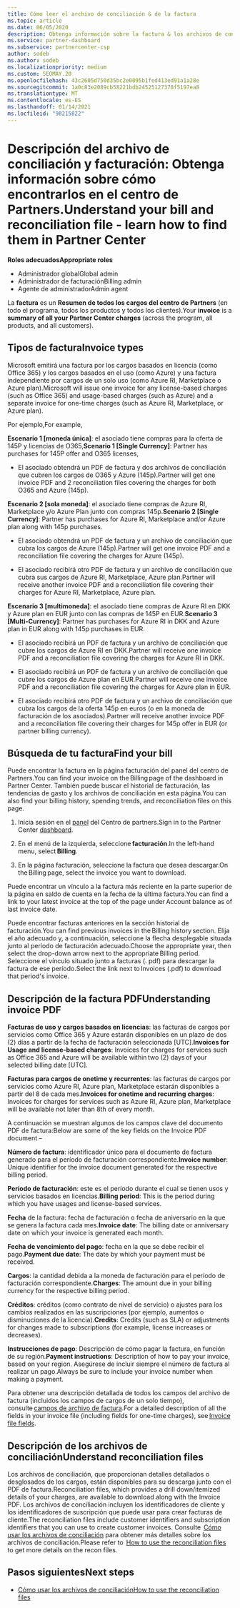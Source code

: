 ```yaml
---
title: Cómo leer el archivo de conciliación & de la factura
ms.topic: article
ms.date: 06/05/2020
description: Obtenga información sobre la factura & los archivos de conciliación. La factura muestra los cargos del centro de Partners en el programa, los productos y los clientes durante ese período mensual.
ms.service: partner-dashboard
ms.subservice: partnercenter-csp
author: sodeb
ms.author: sodeb
ms.localizationpriority: medium
ms.custom: SEOMAY.20
ms.openlocfilehash: 43c2605d750d35bc2e0095b1fed413ed91a1a28e
ms.sourcegitcommit: 1a0c83e2089cb58221bdb24525127378f5197ea8
ms.translationtype: MT
ms.contentlocale: es-ES
ms.lasthandoff: 01/14/2021
ms.locfileid: "98215822"
---
```

# <a name="understand-your-bill-and-reconciliation-file---learn-how-to-find-them-in-partner-center"></a><span data-ttu-id="85286-104">Descripción del archivo de conciliación y facturación: Obtenga información sobre cómo encontrarlos en el centro de Partners.</span><span class="sxs-lookup"><span data-stu-id="85286-104">Understand your bill and reconciliation file - learn how to find them in Partner Center</span></span>


<span data-ttu-id="85286-105">**Roles adecuados**</span><span class="sxs-lookup"><span data-stu-id="85286-105">**Appropriate roles**</span></span>

- <span data-ttu-id="85286-106">Administrador global</span><span class="sxs-lookup"><span data-stu-id="85286-106">Global admin</span></span>
- <span data-ttu-id="85286-107">Administrador de facturación</span><span class="sxs-lookup"><span data-stu-id="85286-107">Billing admin</span></span>
- <span data-ttu-id="85286-108">Agente de administrador</span><span class="sxs-lookup"><span data-stu-id="85286-108">Admin agent</span></span>


<span data-ttu-id="85286-109">La **factura** es un **Resumen de todos los cargos del centro de Partners** (en todo el programa, todos los productos y todos los clientes).</span><span class="sxs-lookup"><span data-stu-id="85286-109">Your **invoice** is a **summary of all your Partner Center charges** (across the program, all products, and all customers).</span></span> 

## <a name="invoice-types"></a><span data-ttu-id="85286-110">Tipos de factura</span><span class="sxs-lookup"><span data-stu-id="85286-110">Invoice types</span></span>

<span data-ttu-id="85286-111">Microsoft emitirá una factura por los cargos basados en licencia (como Office 365) y los cargos basados en el uso (como Azure) y una factura independiente por cargos de un solo uso (como Azure RI, Marketplace o Azure plan).</span><span class="sxs-lookup"><span data-stu-id="85286-111">Microsoft will issue one invoice for any license-based charges (such as Office 365) and usage-based charges (such as Azure) and a separate invoice for one-time charges (such as Azure RI, Marketplace, or Azure plan).</span></span>

<span data-ttu-id="85286-112">Por ejemplo,</span><span class="sxs-lookup"><span data-stu-id="85286-112">For example,</span></span>  

<span data-ttu-id="85286-113">**Escenario 1 [moneda única]**: el asociado tiene compras para la oferta de 145P y licencias de O365,</span><span class="sxs-lookup"><span data-stu-id="85286-113">**Scenario 1 [Single Currency]**: Partner has purchases for 145P offer and O365 licenses,</span></span>  

- <span data-ttu-id="85286-114">El asociado obtendrá un PDF de factura y dos archivos de conciliación que cubren los cargos de O365 y Azure (145p).</span><span class="sxs-lookup"><span data-stu-id="85286-114">Partner will get one invoice PDF and 2 reconciliation files covering the charges for both O365 and Azure (145p).</span></span>  

<span data-ttu-id="85286-115">**Escenario 2 [sola moneda]**: el asociado tiene compras de Azure RI, Marketplace y/o Azure Plan junto con compras 145p.</span><span class="sxs-lookup"><span data-stu-id="85286-115">**Scenario 2 [Single Currency]**: Partner has purchases for Azure RI, Marketplace and/or Azure plan along with 145p purchases.</span></span>

- <span data-ttu-id="85286-116">El asociado obtendrá un PDF de factura y un archivo de conciliación que cubra los cargos de Azure (145p).</span><span class="sxs-lookup"><span data-stu-id="85286-116">Partner will get one invoice PDF and a reconciliation file covering the charges for Azure (145p).</span></span> 

- <span data-ttu-id="85286-117">El asociado recibirá otro PDF de factura y un archivo de conciliación que cubra sus cargos de Azure RI, Marketplace, Azure plan.</span><span class="sxs-lookup"><span data-stu-id="85286-117">Partner will receive another invoice PDF and a reconciliation file covering their charges for Azure RI, Marketplace, Azure plan.</span></span> 

<span data-ttu-id="85286-118">**Escenario 3 [multimoneda]**: el asociado tiene compras de Azure RI en DKK y Azure plan en EUR junto con las compras de 145P en EUR.</span><span class="sxs-lookup"><span data-stu-id="85286-118">**Scenario 3 [Multi-Currency]**: Partner has purchases for Azure RI in DKK and Azure plan in EUR along with 145p purchases in EUR.</span></span>

- <span data-ttu-id="85286-119">El asociado recibirá un PDF de factura y un archivo de conciliación que cubre los cargos de Azure RI en DKK.</span><span class="sxs-lookup"><span data-stu-id="85286-119">Partner will receive one invoice PDF and a reconciliation file covering the charges for Azure RI in DKK.</span></span> 

- <span data-ttu-id="85286-120">El asociado recibirá un PDF de factura y un archivo de conciliación que cubre los cargos de Azure plan en EUR.</span><span class="sxs-lookup"><span data-stu-id="85286-120">Partner will receive one invoice PDF and a reconciliation file covering the charges for Azure plan in EUR.</span></span> 

- <span data-ttu-id="85286-121">El asociado recibirá otro PDF de factura y un archivo de conciliación que cubra los cargos de la oferta 145p en euros (o en la moneda de facturación de los asociados).</span><span class="sxs-lookup"><span data-stu-id="85286-121">Partner will receive another invoice PDF and a reconciliation file covering their charges for 145p offer in EUR (or partner billing currency).</span></span> 

## <a name="find-your-bill"></a><span data-ttu-id="85286-122">Búsqueda de tu factura</span><span class="sxs-lookup"><span data-stu-id="85286-122">Find your bill</span></span> 

<span data-ttu-id="85286-123">Puede encontrar la factura en la página facturación del panel del centro de Partners.</span><span class="sxs-lookup"><span data-stu-id="85286-123">You can find your invoice on the Billing page of the dashboard in Partner Center.</span></span> <span data-ttu-id="85286-124">También puede buscar el historial de facturación, las tendencias de gasto y los archivos de conciliación en esta página.</span><span class="sxs-lookup"><span data-stu-id="85286-124">You can also find your billing history, spending trends, and reconciliation files on this page.</span></span> 

1. <span data-ttu-id="85286-125">Inicia sesión en el [panel](https://partner.microsoft.com/dashboard/home) del Centro de partners.</span><span class="sxs-lookup"><span data-stu-id="85286-125">Sign in to the Partner Center [dashboard](https://partner.microsoft.com/dashboard/home).</span></span> 

2. <span data-ttu-id="85286-126">En el menú de la izquierda, seleccione **facturación**.</span><span class="sxs-lookup"><span data-stu-id="85286-126">In the left-hand menu, select **Billing**.</span></span> 

3. <span data-ttu-id="85286-127">En la página facturación, seleccione la factura que desea descargar.</span><span class="sxs-lookup"><span data-stu-id="85286-127">On the Billing page, select the invoice you want to download.</span></span> 

<span data-ttu-id="85286-128">Puede encontrar un vínculo a la factura más reciente en la parte superior de la página en saldo de cuenta en la fecha de la última factura.</span><span class="sxs-lookup"><span data-stu-id="85286-128">You can find a link to your latest invoice at the top of the page under Account balance as of last invoice date.</span></span> 

<span data-ttu-id="85286-129">Puede encontrar facturas anteriores en la sección historial de facturación.</span><span class="sxs-lookup"><span data-stu-id="85286-129">You can find previous invoices in the Billing history section.</span></span> <span data-ttu-id="85286-130">Elija el año adecuado y, a continuación, seleccione la flecha desplegable situada junto al período de facturación adecuado.</span><span class="sxs-lookup"><span data-stu-id="85286-130">Choose the appropriate year, then select the drop-down arrow next to the appropriate Billing period.</span></span> <span data-ttu-id="85286-131">Seleccione el vínculo situado junto a facturas (. pdf) para descargar la factura de ese período.</span><span class="sxs-lookup"><span data-stu-id="85286-131">Select the link next to Invoices (.pdf) to download that period's invoice.</span></span> 

## <a name="understanding-invoice-pdf"></a><span data-ttu-id="85286-132">Descripción de la factura PDF</span><span class="sxs-lookup"><span data-stu-id="85286-132">Understanding invoice PDF</span></span> 

<span data-ttu-id="85286-133">**Facturas de uso y cargos basados en licencias**: las facturas de cargos por servicios como Office 365 y Azure estarán disponibles en un plazo de dos (2) días a partir de la fecha de facturación seleccionada [UTC].</span><span class="sxs-lookup"><span data-stu-id="85286-133">**Invoices for Usage and license-based charges**: Invoices for charges for services such as Office 365 and Azure will be available within two (2) days of your selected billing date [UTC].</span></span>  

<span data-ttu-id="85286-134">**Facturas para cargos de onetime y recurrentes**: las facturas de cargos por servicios como Azure RI, Azure plan, Marketplace estarán disponibles a partir del 8 de cada mes.</span><span class="sxs-lookup"><span data-stu-id="85286-134">**Invoices for onetime and recurring charges**: Invoices for charges for services such as Azure RI, Azure plan, Marketplace will be available not later than 8th of every month.</span></span>  

<span data-ttu-id="85286-135">A continuación se muestran algunos de los campos clave del documento PDF de factura:</span><span class="sxs-lookup"><span data-stu-id="85286-135">Below are some of the key fields on the Invoice PDF document –</span></span>

<span data-ttu-id="85286-136">**Número de factura**: identificador único para el documento de factura generado para el período de facturación correspondiente.</span><span class="sxs-lookup"><span data-stu-id="85286-136">**Invoice number**: Unique identifier for the invoice document generated for the respective billing period.</span></span> 

<span data-ttu-id="85286-137">**Período de facturación**: este es el período durante el cual se tienen usos y servicios basados en licencias.</span><span class="sxs-lookup"><span data-stu-id="85286-137">**Billing period**: This is the period during which you have usages and license-based services.</span></span> 

<span data-ttu-id="85286-138">**Fecha** de la factura: fecha de facturación o fecha de aniversario en la que se genera la factura cada mes.</span><span class="sxs-lookup"><span data-stu-id="85286-138">**Invoice date**: The billing date or anniversary date on which your invoice is generated each month.</span></span> 

<span data-ttu-id="85286-139">**Fecha de vencimiento del pago**: fecha en la que se debe recibir el pago.</span><span class="sxs-lookup"><span data-stu-id="85286-139">**Payment due date**: The date by which your payment must be received.</span></span> 

<span data-ttu-id="85286-140">**Cargos**: la cantidad debida a la moneda de facturación para el período de facturación correspondiente.</span><span class="sxs-lookup"><span data-stu-id="85286-140">**Charges**: The amount due in your billing currency for the respective billing period.</span></span> 

<span data-ttu-id="85286-141">**Créditos**: créditos (como contrato de nivel de servicio) o ajustes para los cambios realizados en las suscripciones (por ejemplo, aumentos o disminuciones de la licencia).</span><span class="sxs-lookup"><span data-stu-id="85286-141">**Credits**: Credits (such as SLA) or adjustments for changes made to subscriptions (for example, license increases or decreases).</span></span> 

<span data-ttu-id="85286-142">**Instrucciones de pago**: Descripción de cómo pagar la factura, en función de su región.</span><span class="sxs-lookup"><span data-stu-id="85286-142">**Payment instructions**: Description of how to pay your invoice, based on your region.</span></span> <span data-ttu-id="85286-143">Asegúrese de incluir siempre el número de factura al realizar un pago.</span><span class="sxs-lookup"><span data-stu-id="85286-143">Always be sure to include your invoice number when making a payment.</span></span> 

<span data-ttu-id="85286-144">Para obtener una descripción detallada de todos los campos del archivo de factura (incluidos los campos de cargos de un solo tiempo), consulte [campos de archivo de factura](invoice-file.md).</span><span class="sxs-lookup"><span data-stu-id="85286-144">For a detailed description of all the fields in your invoice file (including fields for one-time charges), see [Invoice file fields](invoice-file.md).</span></span> 

## <a name="understand-reconciliation-files"></a><span data-ttu-id="85286-145">Descripción de los archivos de conciliación</span><span class="sxs-lookup"><span data-stu-id="85286-145">Understand reconciliation files</span></span>

 <span data-ttu-id="85286-146">Los archivos de conciliación, que proporcionan detalles detallados o desglosados de los cargos, están disponibles para su descarga junto con el PDF de factura.</span><span class="sxs-lookup"><span data-stu-id="85286-146">Reconciliation files, which provides a drill down/itemized details of your charges, are available to download along with the Invoice PDF.</span></span> <span data-ttu-id="85286-147">Los archivos de conciliación incluyen los identificadores de cliente y los identificadores de suscripción que puede usar para crear facturas de cliente.</span><span class="sxs-lookup"><span data-stu-id="85286-147">The reconciliation files include customer identifiers and subscription identifiers that you can use to create customer invoices.</span></span> <span data-ttu-id="85286-148">Consulte  [Cómo usar los archivos de conciliación](use-the-reconciliation-files.md) para obtener más detalles sobre los archivos de conciliación.</span><span class="sxs-lookup"><span data-stu-id="85286-148">Please refer to  [How to use the reconciliation files](use-the-reconciliation-files.md) to get more details on the recon files.</span></span> 

## <a name="next-steps"></a><span data-ttu-id="85286-149">Pasos siguientes</span><span class="sxs-lookup"><span data-stu-id="85286-149">Next steps</span></span>

- [<span data-ttu-id="85286-150">Cómo usar los archivos de conciliación</span><span class="sxs-lookup"><span data-stu-id="85286-150">How to use the reconciliation files</span></span>](use-the-reconciliation-files.md)